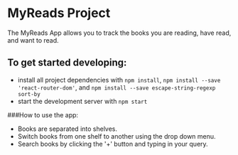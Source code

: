 # MyReads Project

The MyReads App allows you to track the books you are reading, have read, and want to read.

## To get started developing:

* install all project dependencies with `npm install`, `npm install --save 'react-router-dom'`, and `npm install --save escape-string-regexp sort-by`
* start the development server with `npm start`

###How to use the app:

* Books are separated into shelves.
* Switch books from one shelf to another using the drop down menu.
* Search books by clicking the '+' button and typing in your query.